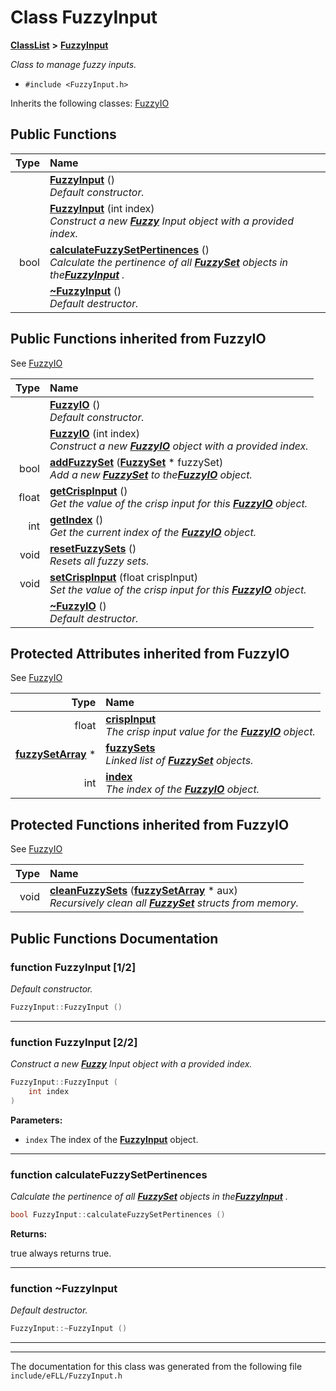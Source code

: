 

# Class FuzzyInput



[**ClassList**](annotated.md) **>** [**FuzzyInput**](class_fuzzy_input.md)



_Class to manage fuzzy inputs._ 

* `#include <FuzzyInput.h>`



Inherits the following classes: [FuzzyIO](class_fuzzy_i_o.md)






















































## Public Functions

| Type | Name |
| ---: | :--- |
|   | [**FuzzyInput**](#function-fuzzyinput-12) () <br>_Default constructor._  |
|   | [**FuzzyInput**](#function-fuzzyinput-22) (int index) <br>_Construct a new_ [_**Fuzzy**_](class_fuzzy.md) _Input object with a provided index._ |
|  bool | [**calculateFuzzySetPertinences**](#function-calculatefuzzysetpertinences) () <br>_Calculate the pertinence of all_ [_**FuzzySet**_](class_fuzzy_set.md) _objects in the_[_**FuzzyInput**_](class_fuzzy_input.md) _._ |
|   | [**~FuzzyInput**](#function-fuzzyinput) () <br>_Default destructor._  |


## Public Functions inherited from FuzzyIO

See [FuzzyIO](class_fuzzy_i_o.md)

| Type | Name |
| ---: | :--- |
|   | [**FuzzyIO**](class_fuzzy_i_o.md#function-fuzzyio-12) () <br>_Default constructor._  |
|   | [**FuzzyIO**](class_fuzzy_i_o.md#function-fuzzyio-22) (int index) <br>_Construct a new_ [_**FuzzyIO**_](class_fuzzy_i_o.md) _object with a provided index._ |
|  bool | [**addFuzzySet**](class_fuzzy_i_o.md#function-addfuzzyset) ([**FuzzySet**](class_fuzzy_set.md) \* fuzzySet) <br>_Add a new_ [_**FuzzySet**_](class_fuzzy_set.md) _to the_[_**FuzzyIO**_](class_fuzzy_i_o.md) _object._ |
|  float | [**getCrispInput**](class_fuzzy_i_o.md#function-getcrispinput) () <br>_Get the value of the crisp input for this_ [_**FuzzyIO**_](class_fuzzy_i_o.md) _object._ |
|  int | [**getIndex**](class_fuzzy_i_o.md#function-getindex) () <br>_Get the current index of the_ [_**FuzzyIO**_](class_fuzzy_i_o.md) _object._ |
|  void | [**resetFuzzySets**](class_fuzzy_i_o.md#function-resetfuzzysets) () <br>_Resets all fuzzy sets._  |
|  void | [**setCrispInput**](class_fuzzy_i_o.md#function-setcrispinput) (float crispInput) <br>_Set the value of the crisp input for this_ [_**FuzzyIO**_](class_fuzzy_i_o.md) _object._ |
|   | [**~FuzzyIO**](class_fuzzy_i_o.md#function-fuzzyio) () <br>_Default destructor._  |
















## Protected Attributes inherited from FuzzyIO

See [FuzzyIO](class_fuzzy_i_o.md)

| Type | Name |
| ---: | :--- |
|  float | [**crispInput**](class_fuzzy_i_o.md#variable-crispinput)  <br>_The crisp input value for the_ [_**FuzzyIO**_](class_fuzzy_i_o.md) _object._ |
|  [**fuzzySetArray**](structfuzzy_set_array.md) \* | [**fuzzySets**](class_fuzzy_i_o.md#variable-fuzzysets)  <br>_Linked list of_ [_**FuzzySet**_](class_fuzzy_set.md) _objects._ |
|  int | [**index**](class_fuzzy_i_o.md#variable-index)  <br>_The index of the_ [_**FuzzyIO**_](class_fuzzy_i_o.md) _object._ |
































## Protected Functions inherited from FuzzyIO

See [FuzzyIO](class_fuzzy_i_o.md)

| Type | Name |
| ---: | :--- |
|  void | [**cleanFuzzySets**](class_fuzzy_i_o.md#function-cleanfuzzysets) ([**fuzzySetArray**](structfuzzy_set_array.md) \* aux) <br>_Recursively clean all_ [_**FuzzySet**_](class_fuzzy_set.md) _structs from memory._ |






## Public Functions Documentation




### function FuzzyInput [1/2]

_Default constructor._ 
```C++
FuzzyInput::FuzzyInput () 
```




<hr>



### function FuzzyInput [2/2]

_Construct a new_ [_**Fuzzy**_](class_fuzzy.md) _Input object with a provided index._
```C++
FuzzyInput::FuzzyInput (
    int index
) 
```





**Parameters:**


* `index` The index of the [**FuzzyInput**](class_fuzzy_input.md) object. 




        

<hr>



### function calculateFuzzySetPertinences 

_Calculate the pertinence of all_ [_**FuzzySet**_](class_fuzzy_set.md) _objects in the_[_**FuzzyInput**_](class_fuzzy_input.md) _._
```C++
bool FuzzyInput::calculateFuzzySetPertinences () 
```





**Returns:**

true always returns true. 





        

<hr>



### function ~FuzzyInput 

_Default destructor._ 
```C++
FuzzyInput::~FuzzyInput () 
```




<hr>

------------------------------
The documentation for this class was generated from the following file `include/eFLL/FuzzyInput.h`

